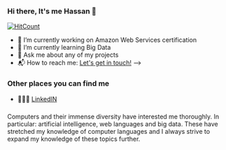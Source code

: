 ### Hi there, It's me Hassan  👋

[![HitCount](http://hits.dwyl.com/hasstariq/hasstariq.svg)](http://hits.dwyl.com/hasstariq/hasstariq)


- 🔭 I’m currently working on Amazon Web Services certification 
- 🌱 I’m currently learning Big Data
- 💬 Ask me about any of my projects 
- 📬 How to reach me: <a href="mailto:hasstariq01@gmail.com">Let's get in touch!</a>
-->

### Other places you can find me 
- 🧗🏾‍♀️ [LinkedIN](https://www.linkedin.com/in/hassan-tariq12/)

###

Computers and their immense diversity have interested me thoroughly. In particular: artificial intelligence, web languages and big data. These have stretched my knowledge of computer languages and I always strive to expand my knowledge of these topics further.
